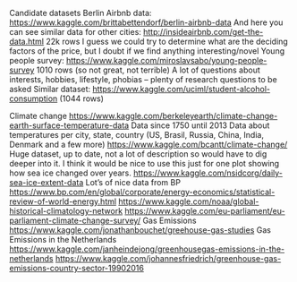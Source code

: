 Candidate datasets
Berlin Airbnb data: https://www.kaggle.com/brittabettendorf/berlin-airbnb-data And here you can see similar data for other cities: http://insideairbnb.com/get-the-data.html
22k rows
I guess we could try to determine what are the deciding factors of the price, but I doubt if we find anything interesting/novel
Young people survey: https://www.kaggle.com/miroslavsabo/young-people-survey
1010 rows (so not great, not terrible)
A lot of questions about interests, hobbies, lifestyle, phobias – plenty of research questions to be asked
Similar dataset: https://www.kaggle.com/uciml/student-alcohol-consumption (1044 rows)

Climate change
https://www.kaggle.com/berkeleyearth/climate-change-earth-surface-temperature-data
Data since 1750 until 2013
Data about temperatures per city, state, country (US, Brasil, Russia, China, India, Denmark and a few more)
https://www.kaggle.com/bcantt/climate-change/ Huge dataset, up to date, not a lot of description so would have to dig deeper into it.
I think it would be nice to use this just for one plot showing how sea ice changed over years. https://www.kaggle.com/nsidcorg/daily-sea-ice-extent-data
Lot’s of nice data from BP https://www.bp.com/en/global/corporate/energy-economics/statistical-review-of-world-energy.html
https://www.kaggle.com/noaa/global-historical-climatology-network
https://www.kaggle.com/eu-parliament/eu-parliament-climate-change-survey/
Gas Emissions https://www.kaggle.com/jonathanbouchet/greehouse-gas-studies
Gas Emissions in the Netherlands https://www.kaggle.com/janheindejong/greenhousegas-emissions-in-the-netherlands
https://www.kaggle.com/johannesfriedrich/greenhouse-gas-emissions-country-sector-19902016
